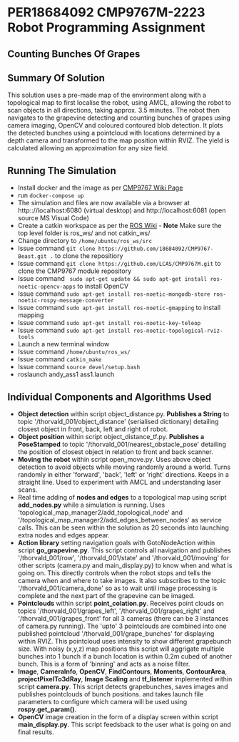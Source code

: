 # PER18684092 CMP9767M-2223 Robot Programming Assignment

## Counting Bunches Of Grapes

## Summary Of Solution

This solution uses a pre-made map of the environment along with a topological map to first localise the robot, using AMCL, allowing the robot to scan objects in all directions, taking approx. 3.5 minutes. The robot then navigates to the grapevine detecting and counting bunches of grapes using camera imaging, OpenCV and coloured contoured blob detection. It plots the detected bunches using a pointcloud with locations determined by a depth camera and transformed to the map position within RVIZ. The yield is calculated allowing an approximation for any size field. 

## Running The Simulation

- Install docker and the image as per [CMP9767 Wiki Page](https://github.com/LCAS/CMP9767M/wiki/using-the-module-resources-in-docker)
- run `docker-compose up`
- The simulation and files are now available via a browser at http:://localhost:6080 (virtual desktop) and http://localhost:6081 (open source MS Visual Code)
- Create a catkin workspace as per the [ROS Wiki](http://wiki.ros.org/catkin/Tutorials/create_a_workspace) - **Note** Make sure the top level folder is ros_ws/ and not catkin_ws/
- Change directory to `/home/ubuntu/ros_ws/src`
- Issue command `git clone https://github.com/18684092/CMP9767-Beast.git .` to clone the repositiory
- Issue command `git clone https://github.com/LCAS/CMP9767M.git` to clone the CMP9767 module repository
- Issue command ` sudo apt-get update && sudo apt-get install ros-noetic-opencv-apps` to install OpenCV
- Issue command `sudo apt-get install ros-noetic-mongodb-store ros-noetic-rospy-message-converter`
- Issue command `sudo apt-get install ros-noetic-gmapping` to install mapping
- Issue command `sudo apt-get install ros-noetic-key-teleop`
- Issue command `sudo apt-get install ros-noetic-topological-rviz-tools`
- Launch a new terminal window
- Issue command `/home/ubuntu/ros_ws/`
- Issue command `catkin_make`
- Issue command `source devel/setup.bash`
- roslaunch andy_ass1 ass1.launch

## Individual Components and Algorithms Used

- **Object detection** within script object_distance.py. **Publishes a String** to topic '/thorvald_001/object_distance' (serialised dictionary) detailing closest object in front, back, left and right of robot.
- **Object position** within script object_distance_tf.py. **Publishes a PoseStamped** to topic '/thorvald_001/nearest_obstacle_pose' detailing the position of closest object in relation to front and back scanner.
- **Moving the robot** within script open_move.py. Uses above object detection to avoid objects while moving randomly around a world. Turns randomly in either 'forward', 'back', 'left' or 'right' directions. Keeps in a straight line. Used to experiment with AMCL and understanding laser scans.
- Real time adding of **nodes and edges** to a topological map using script **add_nodes.py** while a simulation is running. Uses 'topological_map_manager2/add_topological_node' and '/topological_map_manager2/add_edges_between_nodes' as service calls. This can be seen within the solution as 20 seconds into launching extra nodes and edges appear.
- **Action library** setting navigation goals with GotoNodeAction within script **go_grapevine.py**. This script controls all navigation and publishes '/thorvald_001/row', '/thorvald_001/state' and '/thorvald_001/moving' for other scripts (camera.py and main_display.py) to know when and what is going on. This directly controls when the robot stops and tells the camera when and where to take images. It also subscribes to the topic '/thorvald_001/camera_done' so as to wait until image processing is complete and the next part of the grapevine can be imaged.
- **Pointclouds** within script **point_colation.py**. Receives point clouds on topics '/thorvald_001/grapes_left', '/thorvald_001/grapes_right' and '/thorvald_001/grapes_front' for all 3 cameras (there can be 3 instances of camera.py running). The 'upto' 3 pointclouds are combined into one published pointcloud '/thorvald_001/grape_bunches' for displaying within RVIZ. This pointcloud uses intensity to show different grapebunch size. With noisy (x,y,z) map positions this script will aggrigate multiple bunches into 1 bunch if a bunch location is within 0.2m cubed of another bunch. This is a form of 'binning' and acts as a noise filter.
- **Image**, **CameraInfo**, **OpenCV**, **FindContours**, **Moments**, **ContourArea**, **projectPixelTo3dRay**, **Image Scaling** and **tf_listener** implemented within script **camera.py**. This script detects grapebunches, saves images and publishes pointclouds of bunch positions. and takes launch file parameters to configure which camera will be used using **rospy.get_param()**.
- **OpenCV** image creation in the form of a display screen within script **main_display.py**. This script feedsback to the user what is going on and final results. 

